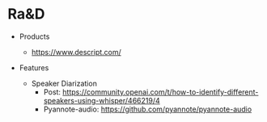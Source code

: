 

Ra&D
=
- Products
  - https://www.descript.com/

- Features
  - Speaker Diarization
    - Post: https://community.openai.com/t/how-to-identify-different-speakers-using-whisper/466219/4
    - Pyannote-audio: https://github.com/pyannote/pyannote-audio